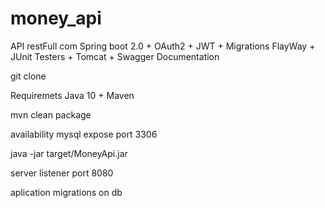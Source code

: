 # money_api
API restFull com Spring boot 2.0 + OAuth2 + JWT + Migrations FlayWay + JUnit Testers + Tomcat + Swagger Documentation


git clone

Requiremets Java 10 + Maven

mvn clean package

availability mysql expose port 3306

java -jar target/MoneyApi.jar

server listener port 8080

aplication migrations on db
